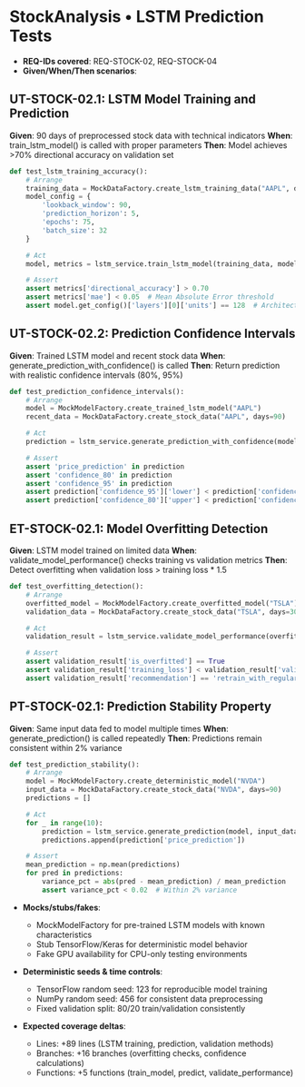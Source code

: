 # StockAnalysis • LSTM Prediction Tests

- **REQ-IDs covered**: REQ-STOCK-02, REQ-STOCK-04
- **Given/When/Then scenarios**:

## UT-STOCK-02.1: LSTM Model Training and Prediction
**Given**: 90 days of preprocessed stock data with technical indicators
**When**: train_lstm_model() is called with proper parameters
**Then**: Model achieves >70% directional accuracy on validation set

```python
def test_lstm_training_accuracy():
    # Arrange
    training_data = MockDataFactory.create_lstm_training_data("AAPL", days=365)
    model_config = {
        'lookback_window': 90,
        'prediction_horizon': 5,
        'epochs': 75,
        'batch_size': 32
    }

    # Act
    model, metrics = lstm_service.train_lstm_model(training_data, model_config)

    # Assert
    assert metrics['directional_accuracy'] > 0.70
    assert metrics['mae'] < 0.05  # Mean Absolute Error threshold
    assert model.get_config()['layers'][0]['units'] == 128  # Architecture validation
```

## UT-STOCK-02.2: Prediction Confidence Intervals
**Given**: Trained LSTM model and recent stock data
**When**: generate_prediction_with_confidence() is called
**Then**: Return prediction with realistic confidence intervals (80%, 95%)

```python
def test_prediction_confidence_intervals():
    # Arrange
    model = MockModelFactory.create_trained_lstm_model("AAPL")
    recent_data = MockDataFactory.create_stock_data("AAPL", days=90)

    # Act
    prediction = lstm_service.generate_prediction_with_confidence(model, recent_data)

    # Assert
    assert 'price_prediction' in prediction
    assert 'confidence_80' in prediction
    assert 'confidence_95' in prediction
    assert prediction['confidence_95']['lower'] < prediction['confidence_80']['lower']
    assert prediction['confidence_80']['upper'] < prediction['confidence_95']['upper']
```

## ET-STOCK-02.1: Model Overfitting Detection
**Given**: LSTM model trained on limited data
**When**: validate_model_performance() checks training vs validation metrics
**Then**: Detect overfitting when validation loss > training loss * 1.5

```python
def test_overfitting_detection():
    # Arrange
    overfitted_model = MockModelFactory.create_overfitted_model("TSLA")
    validation_data = MockDataFactory.create_stock_data("TSLA", days=30)

    # Act
    validation_result = lstm_service.validate_model_performance(overfitted_model, validation_data)

    # Assert
    assert validation_result['is_overfitted'] == True
    assert validation_result['training_loss'] < validation_result['validation_loss']
    assert validation_result['recommendation'] == 'retrain_with_regularization'
```

## PT-STOCK-02.1: Prediction Stability Property
**Given**: Same input data fed to model multiple times
**When**: generate_prediction() is called repeatedly
**Then**: Predictions remain consistent within 2% variance

```python
def test_prediction_stability():
    # Arrange
    model = MockModelFactory.create_deterministic_model("NVDA")
    input_data = MockDataFactory.create_stock_data("NVDA", days=90)
    predictions = []

    # Act
    for _ in range(10):
        prediction = lstm_service.generate_prediction(model, input_data)
        predictions.append(prediction['price_prediction'])

    # Assert
    mean_prediction = np.mean(predictions)
    for pred in predictions:
        variance_pct = abs(pred - mean_prediction) / mean_prediction
        assert variance_pct < 0.02  # Within 2% variance
```

- **Mocks/stubs/fakes**:
  - MockModelFactory for pre-trained LSTM models with known characteristics
  - Stub TensorFlow/Keras for deterministic model behavior
  - Fake GPU availability for CPU-only testing environments

- **Deterministic seeds & time controls**:
  - TensorFlow random seed: 123 for reproducible model training
  - NumPy random seed: 456 for consistent data preprocessing
  - Fixed validation split: 80/20 train/validation consistently

- **Expected coverage deltas**:
  - Lines: +89 lines (LSTM training, prediction, validation methods)
  - Branches: +16 branches (overfitting checks, confidence calculations)
  - Functions: +5 functions (train_model, predict, validate_performance)